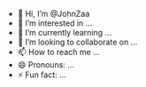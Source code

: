 - 👋 Hi, I’m @JohnZaa
- 👀 I’m interested in ...
- 🌱 I’m currently learning ...
- 💞️ I’m looking to collaborate on ...
- 📫 How to reach me ...
- 😄 Pronouns: ...
- ⚡ Fun fact: ...

<!---
JohnZaa/JohnZaa is a ✨ special ✨ repository because its `README.md` (this file) appears on your GitHub profile.
You can click the Preview link to take a look at your changes.
--->
